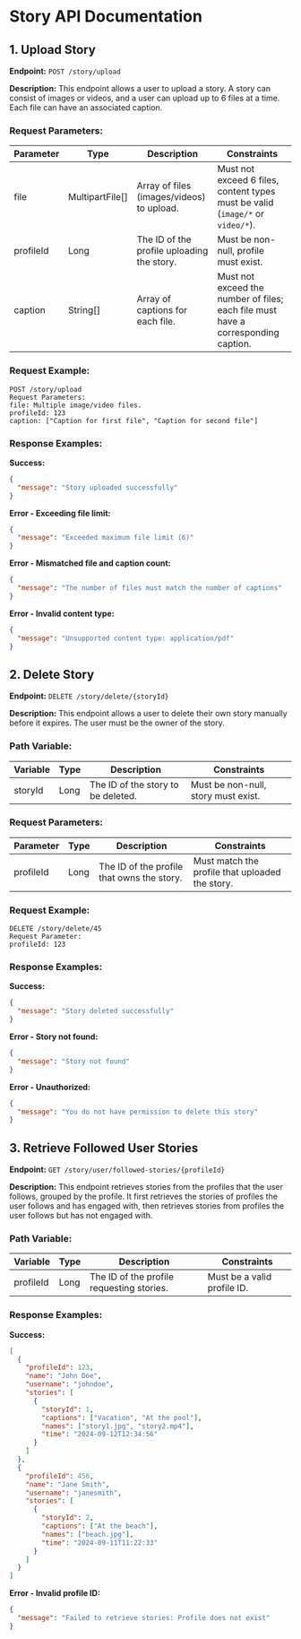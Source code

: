 # Story API Documentation

## 1. Upload Story

**Endpoint:** `POST /story/upload`

**Description:** This endpoint allows a user to upload a story. A story can consist of images or videos, and a user can upload up to 6 files at a time. Each file can have an associated caption.

### Request Parameters:

| Parameter | Type | Description | Constraints |
|-----------|------|-------------|------------|
| file | MultipartFile[] | Array of files (images/videos) to upload. | Must not exceed 6 files, content types must be valid (`image/*` or `video/*`). |
| profileId | Long | The ID of the profile uploading the story. | Must be non-null, profile must exist. |
| caption | String[] | Array of captions for each file. | Must not exceed the number of files; each file must have a corresponding caption. |

### Request Example:
```
POST /story/upload
Request Parameters:
file: Multiple image/video files.
profileId: 123
caption: ["Caption for first file", "Caption for second file"]
```

### Response Examples:

**Success:**
```json
{
  "message": "Story uploaded successfully"
}
```

**Error - Exceeding file limit:**
```json
{
  "message": "Exceeded maximum file limit (6)"
}
```

**Error - Mismatched file and caption count:**
```json
{
  "message": "The number of files must match the number of captions"
}
```

**Error - Invalid content type:**
```json
{
  "message": "Unsupported content type: application/pdf"
}
```

## 2. Delete Story

**Endpoint:** `DELETE /story/delete/{storyId}`

**Description:** This endpoint allows a user to delete their own story manually before it expires. The user must be the owner of the story.

### Path Variable:

| Variable | Type | Description | Constraints |
|----------|------|-------------|------------|
| storyId | Long | The ID of the story to be deleted. | Must be non-null, story must exist. |

### Request Parameters:

| Parameter | Type | Description | Constraints |
|-----------|------|-------------|------------|
| profileId | Long | The ID of the profile that owns the story. | Must match the profile that uploaded the story. |

### Request Example:
```
DELETE /story/delete/45
Request Parameter:
profileId: 123
```

### Response Examples:

**Success:**
```json
{
  "message": "Story deleted successfully"
}
```

**Error - Story not found:**
```json
{
  "message": "Story not found"
}
```

**Error - Unauthorized:**
```json
{
  "message": "You do not have permission to delete this story"
}
```

## 3. Retrieve Followed User Stories

**Endpoint:** `GET /story/user/followed-stories/{profileId}`

**Description:** This endpoint retrieves stories from the profiles that the user follows, grouped by the profile. It first retrieves the stories of profiles the user follows and has engaged with, then retrieves stories from profiles the user follows but has not engaged with.

### Path Variable:

| Variable | Type | Description | Constraints |
|----------|------|-------------|------------|
| profileId | Long | The ID of the profile requesting stories. | Must be a valid profile ID. |

### Response Examples:

**Success:**
```json
[
  {
    "profileId": 123,
    "name": "John Doe",
    "username": "johndoe",
    "stories": [
      {
        "storyId": 1,
        "captions": ["Vacation", "At the pool"],
        "names": ["story1.jpg", "story2.mp4"],
        "time": "2024-09-12T12:34:56"
      }
    ]
  },
  {
    "profileId": 456,
    "name": "Jane Smith",
    "username": "janesmith",
    "stories": [
      {
        "storyId": 2,
        "captions": ["At the beach"],
        "names": ["beach.jpg"],
        "time": "2024-09-11T11:22:33"
      }
    ]
  }
]
```

**Error - Invalid profile ID:**
```json
{
  "message": "Failed to retrieve stories: Profile does not exist"
}
```
